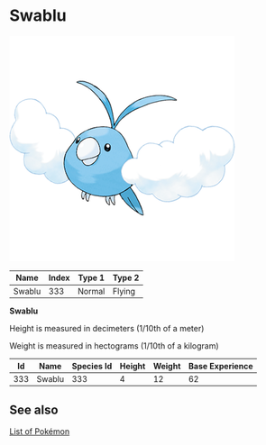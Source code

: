 # Swablu


![Swablu](images/333.png)

| **Name** | **Index** | **Type 1** | **Type 2** |
|----|----|----|----|
| Swablu | 333 | Normal | Flying  |

**Swablu** 


Height is measured in decimeters (1/10th of a meter)

Weight is measured in hectograms (1/10th of a kilogram)

| **Id** | **Name** | **Species Id** | **Height** | **Weight** | **Base Experience** |
|--------|----------|----------------|------------|------------|---------------------|
| 333 | Swablu | 333 | 4 | 12 | 62 |


## See also

[List of Pokémon](../pokemon.md)
